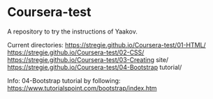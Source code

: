 # Coursera-test
A repository to try the instructions of Yaakov.

Current directories:
https://stregie.github.io/Coursera-test/01-HTML/
https://stregie.github.io/Coursera-test/02-CSS/
https://stregie.github.io/Coursera-test/03-Creating site/
https://stregie.github.io/Coursera-test/04-Bootstrap tutorial/

Info:
04-Bootstrap tutorial by following: https://www.tutorialspoint.com/bootstrap/index.htm

